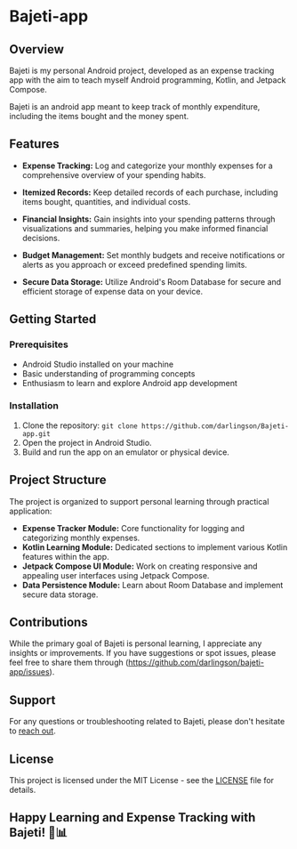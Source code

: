 ﻿# Bajeti-app

## Overview

Bajeti is my personal Android project, developed as an expense tracking app with the aim to teach myself Android programming, Kotlin, and Jetpack Compose.

Bajeti is an android app meant to keep track of monthly expenditure, including the items bought and the money spent.

## Features

- **Expense Tracking:** Log and categorize your monthly expenses for a comprehensive overview of your spending habits.

- **Itemized Records:** Keep detailed records of each purchase, including items bought, quantities, and individual costs.

- **Financial Insights:** Gain insights into your spending patterns through visualizations and summaries, helping you make informed financial decisions.

- **Budget Management:** Set monthly budgets and receive notifications or alerts as you approach or exceed predefined spending limits.

- **Secure Data Storage:** Utilize Android's Room Database for secure and efficient storage of expense data on your device.

## Getting Started

### Prerequisites

- Android Studio installed on your machine
- Basic understanding of programming concepts
- Enthusiasm to learn and explore Android app development

### Installation

1. Clone the repository: `git clone https://github.com/darlingson/Bajeti-app.git`
2. Open the project in Android Studio.
3. Build and run the app on an emulator or physical device.

## Project Structure

The project is organized to support personal learning through practical application:

- **Expense Tracker Module:** Core functionality for logging and categorizing monthly expenses.
- **Kotlin Learning Module:** Dedicated sections to implement various Kotlin features within the app.
- **Jetpack Compose UI Module:** Work on creating responsive and appealing user interfaces using Jetpack Compose.
- **Data Persistence Module:** Learn about Room Database and implement secure data storage.

## Contributions

While the primary goal of Bajeti is personal learning, I appreciate any insights or improvements. If you have suggestions or spot issues, please feel free to share them through (https://github.com/darlingson/bajeti-app/issues).

## Support

For any questions or troubleshooting related to Bajeti, please don't hesitate to [reach out](https://github.com/darlingson/bajeti-app/issues).

## License

This project is licensed under the MIT License - see the [LICENSE](LICENSE) file for details.

## Happy Learning and Expense Tracking with Bajeti! 💸📊